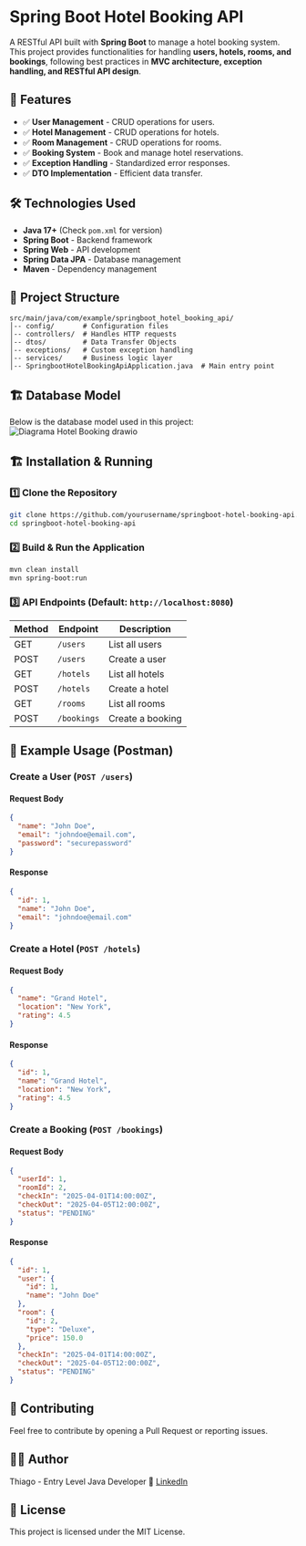 # Spring Boot Hotel Booking API

A RESTful API built with **Spring Boot** to manage a hotel booking system. This project provides functionalities for handling **users, hotels, rooms, and bookings**, following best practices in **MVC architecture, exception handling, and RESTful API design**.

## 🚀 Features

- ✅ **User Management** - CRUD operations for users.
- ✅ **Hotel Management** - CRUD operations for hotels.
- ✅ **Room Management** - CRUD operations for rooms.
- ✅ **Booking System** - Book and manage hotel reservations.
- ✅ **Exception Handling** - Standardized error responses.
- ✅ **DTO Implementation** - Efficient data transfer.

## 🛠️ Technologies Used

- **Java 17+** (Check `pom.xml` for version)
- **Spring Boot** - Backend framework
- **Spring Web** - API development
- **Spring Data JPA** - Database management
- **Maven** - Dependency management

## 📂 Project Structure

```
src/main/java/com/example/springboot_hotel_booking_api/
│-- config/       # Configuration files
│-- controllers/  # Handles HTTP requests
│-- dtos/         # Data Transfer Objects
│-- exceptions/   # Custom exception handling
│-- services/     # Business logic layer
│-- SpringbootHotelBookingApiApplication.java  # Main entry point
```

## 🏗️ Database Model

Below is the database model used in this project:
![Diagrama Hotel Booking drawio](https://github.com/user-attachments/assets/cca86913-4cad-4975-ac2a-cbb96685c62e)

## 🏗️ Installation & Running

### 1️⃣ Clone the Repository

```bash
git clone https://github.com/yourusername/springboot-hotel-booking-api.git
cd springboot-hotel-booking-api
```

### 2️⃣ Build & Run the Application

```bash
mvn clean install
mvn spring-boot:run
```

### 3️⃣ API Endpoints (Default: `http://localhost:8080`)

| Method | Endpoint        | Description          |
| ------ | -------------- | -------------------- |
| GET    | `/users`       | List all users      |
| POST   | `/users`       | Create a user       |
| GET    | `/hotels`      | List all hotels     |
| POST   | `/hotels`      | Create a hotel      |
| GET    | `/rooms`       | List all rooms      |
| POST   | `/bookings`    | Create a booking    |

## 📌 Example Usage (Postman)

### Create a User (`POST /users`)

#### Request Body
```json
{
  "name": "John Doe",
  "email": "johndoe@email.com",
  "password": "securepassword"
}
```

#### Response
```json
{
  "id": 1,
  "name": "John Doe",
  "email": "johndoe@email.com"
}
```

### Create a Hotel (`POST /hotels`)

#### Request Body
```json
{
  "name": "Grand Hotel",
  "location": "New York",
  "rating": 4.5
}
```

#### Response
```json
{
  "id": 1,
  "name": "Grand Hotel",
  "location": "New York",
  "rating": 4.5
}
```

### Create a Booking (`POST /bookings`)

#### Request Body
```json
{
  "userId": 1,
  "roomId": 2,
  "checkIn": "2025-04-01T14:00:00Z",
  "checkOut": "2025-04-05T12:00:00Z",
  "status": "PENDING"
}
```

#### Response
```json
{
  "id": 1,
  "user": {
    "id": 1,
    "name": "John Doe"
  },
  "room": {
    "id": 2,
    "type": "Deluxe",
    "price": 150.0
  },
  "checkIn": "2025-04-01T14:00:00Z",
  "checkOut": "2025-04-05T12:00:00Z",
  "status": "PENDING"
}
```

## 🤝 Contributing

Feel free to contribute by opening a Pull Request or reporting issues.

## 👨‍💻 Author

Thiago - Entry Level Java Developer 📌 [LinkedIn](https://www.linkedin.com/in/thiago-kenzo-rocha-nakamura-1b24591a5/)

## 📜 License

This project is licensed under the MIT License.

